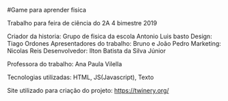 #Game para aprender fisica

Trabalho para feira de ciência do 2A 
4 bimestre 2019

Criador da historia: Grupo de fisica da escola Antonio Luis basto
Design: Tiago Ordones
Apresentadores do trabalho: Bruno e João Pedro
Marketing: Nicolas Reis
Desenvolvedor: Ilton Batista da Silva Júnior

Professora do trabalho: Ana Paula Vilella
 
Tecnologias utilizadas:
	HTML,
	JS(Javascript),
	Texto
	
Site utilizado para criação do projeto:
	https://twinery.org/